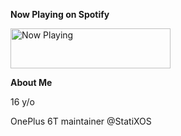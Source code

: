 **Now Playing on Spotify**

<a href="https://itz63c.vercel.app/now-playing?open">
    <img src="https://itz63c.vercel.app/now-playing" width="256" height="64" alt="Now Playing">
</a>


**About Me**

16 y/o

OnePlus 6T maintainer @StatiXOS
